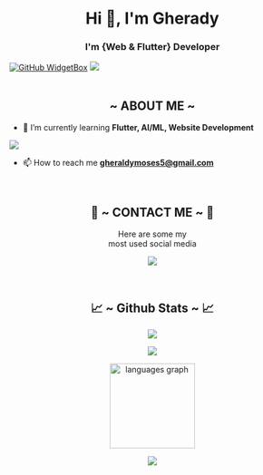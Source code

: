 <h1 align="center">Hi 👋, I'm Gherady</h1>
<h3 align="center">I'm {Web & Flutter} Developer</h3>

[![GitHub WidgetBox](https://github-widgetbox.vercel.app/api/profile?username=Fir3fliesss&data=followers,repositories,stars,commits&theme=nautilus)](https://github.com/Fir3fliesss)
<img src="https://media4.giphy.com/media/qXAPczD1eZ6n7dRp4v/giphy.gif?cid=6c09b952vdtv1h7jh37vwaxs74gcr0pytx0ezhp4earoqu3q&ep=v1_internal_gif_by_id&rid=giphy.gif&ct=g">
<br><br>

<div>
  <h2 align="center">  ~ ABOUT ME ~  </h2>
</div>

- 🌱 I’m currently learning **Flutter, AI/ML, Website Development**
<a>
  <img src="https://user-images.githubusercontent.com/74038190/213910845-af37a709-8995-40d6-be59-724526e3c3d7.gif">
  </a>

- 📫 How to reach me **gheraldymoses5@gmail.com**

<br>
<h2 align="center"> 📝 ~ CONTACT ME ~ 📝 </h2>

<p align="center">Here are some my <br>
most used social media</p>

<p align="center">
  <a href="https://www.instagram.com/fir3flies7/" target="_blank"><img src="https://img.shields.io/badge/-Fir3fliesss_-ocean?&style=for-the-badge&logo=Instagram&logoColor=white"/></a>
</p>
</div>
<br>
<h2 align="center"> 📈 ~ Github Stats ~ 📈 </h2>

<p align="center">
  <a href="https://github.com/Fir3fliesss"><img src="https://github-readme-stats.vercel.app/api?username=Fir3fliesss&theme=tokyonight&show_icons=true" /></a>
</p>

<p align="center">
  <a href="https://github.com/Fir3fliesss"><img src="https://github-readme-streak-stats.herokuapp.com/?user=Fir3fliesss&theme=tokyonight&hide_border=false&properties=background&border=%239611C5FF" /><a>
</p>

<p align="center">
   <img src="https://github-readme-stats.vercel.app/api/top-langs?locale=en&hide_title=false&layout=compact&card_width=320&langs_count=5&hide=css&theme=nightowl&hide_border=false&username=SynchronizesTeams" height="150" alt="languages graph"/>
</p>

<p align="center">
  <a href="https://github.com/Fir3fliesss"><img src="https://github-profile-trophy.vercel.app/?username=Fir3fliesss&theme=radical&margin-w=20&no-bg=true&no-frame=false" /><a>
</p>
